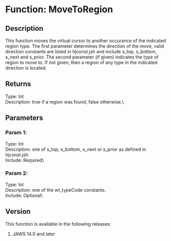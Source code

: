# Function: MoveToRegion

## Description

This function moves the virtual cursor to another occurance of the
indicated region type. The first parameter determines the direction of
the move, valid direction constants are listed in hjconst.jsh and
include s_top, s_bottom, s_next and s_prior. The second parameter (if
given) indicates the type of region to move to. If not given, then a
region of any type in the indicated direction is located.

## Returns

Type: Int\
Description: true if a region was found, false otherwise.\

## Parameters

### Param 1:

Type: Int\
Description: one of s_top, s_bottom, s_next or s_prior as defined in
hjconst.jsh.\
Include: Required\

### Param 2:

Type: Int\
Description: one of the wt_typeCode constants.\
Include: Optional\

## Version

This function is available in the following releases:

1.  JAWS 14.0 and later
